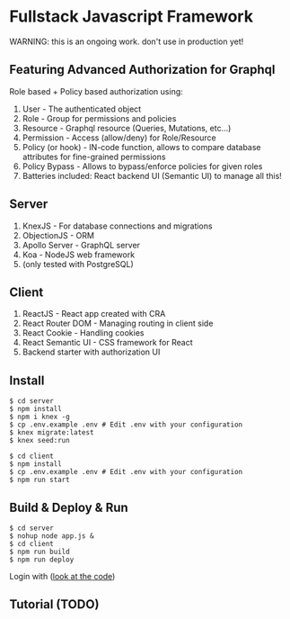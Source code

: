 # Fullstack Javascript Framework

WARNING: this is an ongoing work. don't use in production yet!

## Featuring Advanced Authorization for Graphql
Role based + Policy based authorization using:
1. User - The authenticated object
2. Role - Group for permissions and policies
3. Resource - Graphql resource (Queries, Mutations, etc...)
4. Permission - Access (allow/deny) for Role/Resource
5. Policy (or hook) - IN-code function, allows to compare database attributes for fine-grained permissions
6. Policy Bypass - Allows to bypass/enforce policies for given roles
7. Batteries included: React backend UI (Semantic UI) to manage all this!

## Server
1. KnexJS - For database connections and migrations
2. ObjectionJS - ORM
3. Apollo Server - GraphQL server
4. Koa - NodeJS web framework
5. (only tested with PostgreSQL)

## Client
1. ReactJS - React app created with CRA
2. React Router DOM - Managing routing in client side
3. React Cookie - Handling cookies
4. React Semantic UI - CSS framework for React
5. Backend starter with authorization UI

## Install
```
$ cd server
$ npm install
$ npm i knex -g
$ cp .env.example .env # Edit .env with your configuration
$ knex migrate:latest
$ knex seed:run

$ cd client
$ npm install
$ cp .env.example .env # Edit .env with your configuration
$ npm run start
```

## Build & Deploy & Run
```
$ cd server
$ nohup node app.js &
$ cd client
$ npm run build
$ npm run deploy
```
Login with ([look at the code](./server/seeds/02_users.js#L14))

## Tutorial (TODO)

